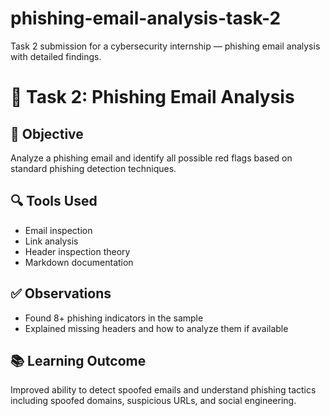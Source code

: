 # phishing-email-analysis-task-2
Task 2 submission for a cybersecurity internship — phishing email analysis with detailed findings.

# 🧪 Task 2: Phishing Email Analysis

## 📌 Objective

Analyze a phishing email and identify all possible red flags based on standard phishing detection techniques.

## 🔍 Tools Used

- Email inspection
- Link analysis
- Header inspection theory
- Markdown documentation

## ✅ Observations

- Found 8+ phishing indicators in the sample
- Explained missing headers and how to analyze them if available

## 📚 Learning Outcome

Improved ability to detect spoofed emails and understand phishing tactics including spoofed domains, suspicious URLs, and social engineering.
